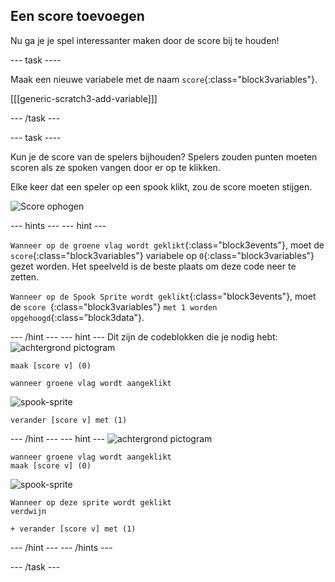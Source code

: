 ## Een score toevoegen

Nu ga je je spel interessanter maken door de score bij te houden!

\--- task \----

Maak een nieuwe variabele met de naam `score`{:class="block3variables"}.

[[[generic-scratch3-add-variable]]]

\--- /task \---

\--- task \----

Kun je de score van de spelers bijhouden? Spelers zouden punten moeten scoren als ze spoken vangen door er op te klikken.

Elke keer dat een speler op een spook klikt, zou de score moeten stijgen.

![Score ophogen](images/ghost-score-test.png)

\--- hints \--- \--- hint \---

`Wanneer op de groene vlag wordt geklikt`{:class="block3events"}, moet de `score`{:class="block3variables"} variabele op `0`{:class="block3variables"} gezet worden. Het speelveld is de beste plaats om deze code neer te zetten.

`Wanneer op de Spook Sprite wordt geklikt`{:class="block3events"}, moet de `score `{:class="block3variables"} `met 1 worden opgehoogd`{:class=”block3data"}.

\--- /hint \--- \--- hint \--- Dit zijn de codeblokken die je nodig hebt: ![achtergrond pictogram](images/ghost-backdrop.png)

```blocks3
maak [score v] (0)

wanneer groene vlag wordt aangeklikt
```

![spook-sprite](images/ghost-sprite.png)

```blocks3
verander [score v] met (1)
```

\--- /hint \--- \--- hint \--- ![achtergrond pictogram](images/ghost-backdrop.png)

```blocks3
wanneer groene vlag wordt aangeklikt
maak [score v] (0)
```

![spook-sprite](images/ghost-sprite.png)

```blocks3
Wanneer op deze sprite wordt geklikt
verdwijn

+ verander [score v] met (1)
```

\--- /hint \--- \--- /hints \---

\--- /task \---
